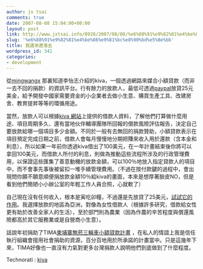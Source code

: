 ```yaml
---
author: jx tsai
comments: true
date: 2007-08-08 15:04:00+00:00
layout: post
link: http://www.jxtsai.info/0928/2007/08/08/%e6%88%91%e9%82%81%e4%be%86%e9%81%bc%e8%90%bd%e5%8e%bb/
slug: '%e6%88%91%e9%82%81%e4%be%86%e9%81%bc%e8%90%bd%e5%8e%bb'
title: 我邁來遼落去
wordpress_id: 341
categories:
- development
---
```


從[mingwangx](http://blog.mingwangx.org/?p=402) 那裏知道李怡志介紹的kiva，一個透過網路來媒合小額貸款（而非一去不回的捐款）的資訊平台。行有餘力的放款人，最低可透過[paypal](http://adsense-tw.com/archives/296)放貸25元美金，給予開發中國家需要資金的小企業者去做小生意、購買生產工具、改建房舍、教育提昇等等的環循用途。

  


當然，放款人可以根據[kiva 網站](http://www.kiva.org/)上提供的借款人資料，了解他們打算做什麼用途、項目周期多久、還有當地伙伴輔導團隊所回報的償款風險評估報告，決定自己要放款給哪一個項目多少金額。不同於一般有去無回的捐款贊助，小額貸款表示在項目預定完成日期之前，借款人會每月慢慢地分期把賺來收入用於還款（含本金和利息），所以如果一年前你透過kiva借出了100美元，在一年計畫結束後你將可以拿回100美元，而借款人所付的利息，則做為推動這些流程所涉及的行政管理費用，以保證這些匯集了善意動機的放款金額，可以100％地放入指定貸款人的項目中，而不會事先事後被留扣一堆手續管理費用。（不過在按付款鍵的過程中，會出現問你願不願意順便捐放款金額10％給kiva的畫面，本來是想厚著臉皮NO，但是看到他們簡陋小小辦公室的年輕工作人員合照，心就軟了）

  


自己現在沒有任何收入，根本是寅吃卯糧，不過還是先放貸了25美元，[試試它的作用](http://www.kiva.org/app.php?page=businesses&action=about&id=15610)。我選擇放款的地區為亞洲，對像為女性借款人（根據許多研究，借款給女性更有助於改善全家人的生活），至於部門則為農業（因為作農的辛苦程度與償還風險都高於其它服務業或是自營商小生意）。

  


話說年初捐助了TIMA[柬埔寨無菸三輪車小額貸款計畫](http://www.tima.org.tw/xoops/html/modules/news/article.php?storyid=51) ，在私人的情誼上我是信任執行組織會擅用社會捐助的資源，百分百地用於所承諾的計畫當中。只是這幾年下來，TIMA好像也一直沒有力氣對更多台灣捐款人說明他們到底做到了什麼程度。

  


  
   
 Technorati : [kiva](http://technorati.com/tag/kiva)   

